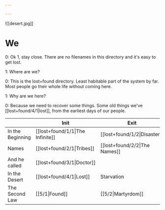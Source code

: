 ```yaml
---

---
```

![[desert.jpg]]

# We

0: Ok 1, stay close. There are no filenames in this directory and it's easy to get lost.

1: Where are we?

0: This is the lost+found directory. Least habitable part of the system by far. Most people go their whole life without coming here.

1: Why are we here?

0: Because we need to recover some things. Some old things we've [[lost+found/4/1|lost]], from the earliest days of our people.

|                  | Init                             | Exit                          | Laws                          | Numbers                         | Words               |
| ---------------- | -------------------------------- | ----------------------------- | ----------------------------- | ------------------------------- | ------------------- |
| In the Beginning | [[lost+found/1/1\|The Infinite]] | [[lost+found/1/2\|Disaster]]  | [[lost+found/1/3\|Legacy]]    |                                 | [[1/5\|Logos]]      |
| Names            | [[lost+found/2/1\|Tribes]]       | [[lost+found/2/2\|The Names]] | [[2/3\|Church]]               | [[2/4\|Godel]]                  | [[2/5\|Turing]]     |
| And he called    | [[lost+found/3/1\|Doctor]]       |                               | [[lost+found/3/3\|The Calls]] |                                 |                     |
| In the Desert    | [[lost+found/4/1\|Lost]]         | Starvation                    |                               | [[lost+found/4/4\|The Numbers]] |                     |
| The Second Law   | [[5/1\|Found]]                   | [[5/2\|Martyrdom]]            | [[5/3\|Enigma]]               |                                 | [[5/5\|The Finite]] |
